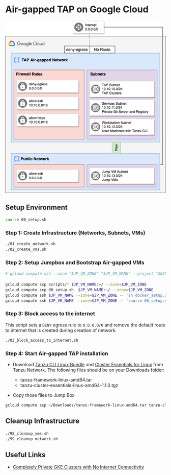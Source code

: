 # Air-gapped TAP on Google Cloud

![Architecture](airgapped.png)

## Setup Environment

```bash
source 00_setup.sh
```

### Step 1: Create Infrastructure (Networks, Subnets, VMs)

```bash
./01_create_network.sh
./02_create_vms.sh
```

### Step 2: Setup Jumpbox and Bootstrap Air-gapped VMs

```bash
# gcloud compute ssh --zone "$JP_VM_ZONE" "$JP_VM_NAME" --project "$GCP_PROJECT"

gcloud compute scp scripts/* $JP_VM_NAME:~/ --zone=$JP_VM_ZONE
gcloud compute scp 00_setup.sh  $JP_VM_NAME:~/ --zone=$JP_VM_ZONE
gcloud compute ssh $JP_VM_NAME --zone=$JP_VM_ZONE -- 'sh docker_setup.sh'
gcloud compute ssh $JP_VM_NAME --zone=$JP_VM_ZONE -- 'source 00_setup.sh && sh bootstrap.sh'
```

### Step 3: Block access to the internet
This script sets a `DENY` egress rule to `0.0.0.0/0` and remove the default route to internet that is created during creation of network.

```bash
./03_block_access_to_internet.sh
```

### Step 4: Start Air-gapped TAP installation
- Download [Tanzu CLI Linux Bundle](https://network.pivotal.io/products/tanzu-application-platform/#/releases/1124562/file_groups/8893) and [Cluster Essentials for Linux](https://network.pivotal.io/products/tanzu-cluster-essentials/#/releases/1077299) from Tanzu Network. The following files should be on your Downloads folder:

    - tanzu-framework-linux-amd64.tar
    - tanzu-cluster-essentials-linux-amd64-1.1.0.tgz

- Copy those files to Jump Box
```bash
gcloud compute scp ~/Downloads/tanzu-framework-linux-amd64.tar tanzu-cluster-essentials-linux-amd64-1.1.0.tgz $JP_VM_NAME:~/ --zone=$JP_VM_ZONE
```

## Cleanup Infrastructure
```bash
./98_cleanup_vms.sh
./99_cleanup_network.sh
```

## Useful Links
- [Completely Private GKE Clusters with No Internet Connectivity](https://medium.com/google-cloud/completely-private-gke-clusters-with-no-internet-connectivity-945fffae1ccd)